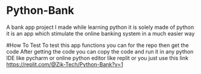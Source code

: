 # Python-Bank
A bank app project I made while learning python
it is solely made of python 
it is an app which stimulate the online banking system in a much easier way

#How To Test
To test this app functions you can for the repo then get the code 
After getting the code you can copy the code and run it in any python IDE like pycharm or online python editor like replit
or you just use this link
https://replit.com/@Zik-Tech/Python-Bank?v=1
